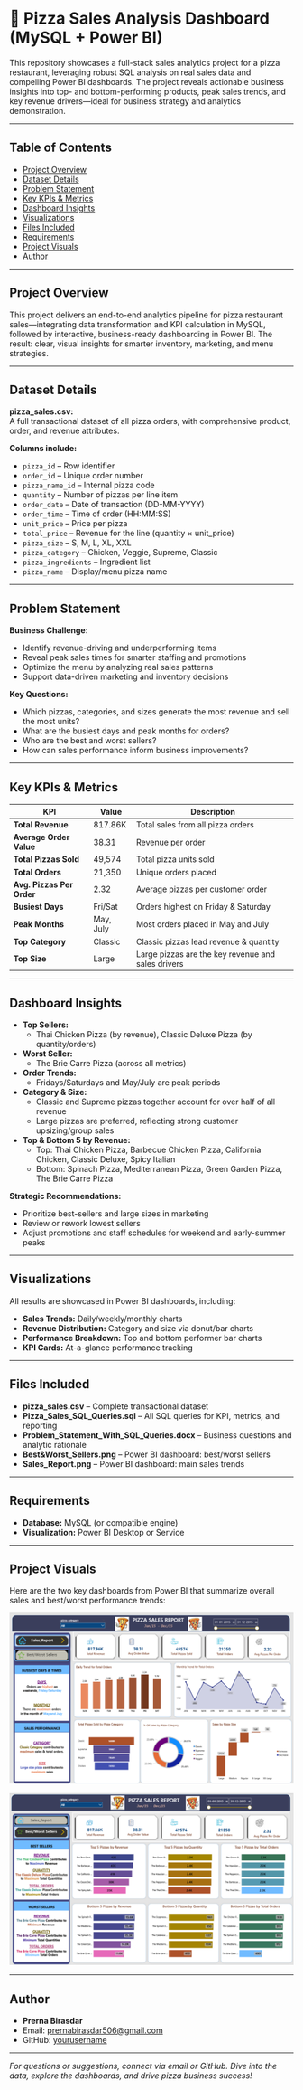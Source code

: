 # 🍕 Pizza Sales Analysis Dashboard (MySQL + Power BI)

This repository showcases a full-stack sales analytics project for a pizza restaurant, leveraging robust SQL analysis on real sales data and compelling Power BI dashboards. The project reveals actionable business insights into top- and bottom-performing products, peak sales trends, and key revenue drivers—ideal for business strategy and analytics demonstration.

---

## Table of Contents

- [Project Overview](#project-overview)
- [Dataset Details](#dataset-details)
- [Problem Statement](#problem-statement)
- [Key KPIs & Metrics](#key-kpis--metrics)
- [Dashboard Insights](#dashboard-insights)
- [Visualizations](#visualizations)
- [Files Included](#files-included)
- [Requirements](#requirements)
- [Project Visuals](#project-visuals)
- [Author](#author)

---

## Project Overview

This project delivers an end-to-end analytics pipeline for pizza restaurant sales—integrating data transformation and KPI calculation in MySQL, followed by interactive, business-ready dashboarding in Power BI. The result: clear, visual insights for smarter inventory, marketing, and menu strategies.

---

## Dataset Details

**pizza_sales.csv:**  
A full transactional dataset of all pizza orders, with comprehensive product, order, and revenue attributes.

**Columns include:**
- `pizza_id` – Row identifier  
- `order_id` – Unique order number  
- `pizza_name_id` – Internal pizza code  
- `quantity` – Number of pizzas per line item  
- `order_date` – Date of transaction (DD-MM-YYYY)  
- `order_time` – Time of order (HH:MM:SS)  
- `unit_price` – Price per pizza  
- `total_price` – Revenue for the line (quantity × unit_price)  
- `pizza_size` – S, M, L, XL, XXL  
- `pizza_category` – Chicken, Veggie, Supreme, Classic  
- `pizza_ingredients` – Ingredient list  
- `pizza_name` – Display/menu pizza name  

---

## Problem Statement

**Business Challenge:**  
- Identify revenue-driving and underperforming items  
- Reveal peak sales times for smarter staffing and promotions  
- Optimize the menu by analyzing real sales patterns  
- Support data-driven marketing and inventory decisions  

**Key Questions:**  
- Which pizzas, categories, and sizes generate the most revenue and sell the most units?  
- What are the busiest days and peak months for orders?  
- Who are the best and worst sellers?  
- How can sales performance inform business improvements?  

---

## Key KPIs & Metrics

| KPI                       | Value      | Description                                               |
|---------------------------|------------|-----------------------------------------------------------|
| **Total Revenue**         | 817.86K    | Total sales from all pizza orders                         |
| **Average Order Value**   | 38.31      | Revenue per order                                         |
| **Total Pizzas Sold**     | 49,574     | Total pizza units sold                                    |
| **Total Orders**          | 21,350     | Unique orders placed                                      |
| **Avg. Pizzas Per Order** | 2.32       | Average pizzas per customer order                         |
| **Busiest Days**          | Fri/Sat    | Orders highest on Friday & Saturday                       |
| **Peak Months**           | May, July  | Most orders placed in May and July                        |
| **Top Category**          | Classic    | Classic pizzas lead revenue & quantity                    |
| **Top Size**              | Large      | Large pizzas are the key revenue and sales drivers        |

---

## Dashboard Insights

- **Top Sellers:**  
  - Thai Chicken Pizza (by revenue), Classic Deluxe Pizza (by quantity/orders)
- **Worst Seller:**  
  - The Brie Carre Pizza (across all metrics)
- **Order Trends:**  
  - Fridays/Saturdays and May/July are peak periods
- **Category & Size:**  
  - Classic and Supreme pizzas together account for over half of all revenue  
  - Large pizzas are preferred, reflecting strong customer upsizing/group sales
- **Top & Bottom 5 by Revenue:**  
  - Top: Thai Chicken Pizza, Barbecue Chicken Pizza, California Chicken, Classic Deluxe, Spicy Italian  
  - Bottom: Spinach Pizza, Mediterranean Pizza, Green Garden Pizza, The Brie Carre Pizza

**Strategic Recommendations:**  
- Prioritize best-sellers and large sizes in marketing  
- Review or rework lowest sellers  
- Adjust promotions and staff schedules for weekend and early-summer peaks  

---

## Visualizations

All results are showcased in Power BI dashboards, including:
- **Sales Trends:** Daily/weekly/monthly charts
- **Revenue Distribution:** Category and size via donut/bar charts
- **Performance Breakdown:** Top and bottom performer bar charts
- **KPI Cards:** At-a-glance performance tracking

---

## Files Included

- **pizza_sales.csv** – Complete transactional dataset  
- **Pizza_Sales_SQL_Queries.sql** – All SQL queries for KPI, metrics, and reporting  
- **Problem_Statement_With_SQL_Queries.docx** – Business questions and analytic rationale  
- **Best&Worst_Sellers.png** – Power BI dashboard: best/worst sellers  
- **Sales_Report.png** – Power BI dashboard: main sales trends  

---

## Requirements

- **Database:** MySQL (or compatible engine)
- **Visualization:** Power BI Desktop or Service

---

## Project Visuals

Here are the two key dashboards from Power BI that summarize overall sales and best/worst performance trends:

![Sales Report Dashboard](Sales_Report.png)

![Best & Worst Sellers Dashboard](Best&Worst_Sellers.png)

---

## Author

- **Prerna Birasdar**  
- Email: prernabirasdar506@gmail.com 
- GitHub: [yourusername](https://github.com/yourusername)

---


*For questions or suggestions, connect via email or GitHub. Dive into the data, explore the dashboards, and drive pizza business success!*

